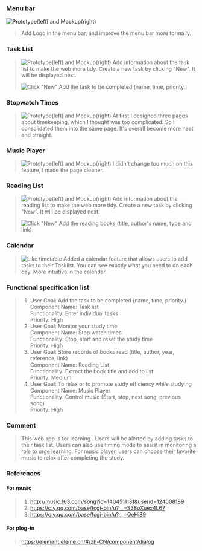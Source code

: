 ### Menu bar
![Prototype(left) and Mockup(right)](/Img/1.png)
>Add Logo in the menu bar, and improve the menu bar more formally.
>
### Task List
>![Prototype(left) and Mockup(right)](/Img/2.png)
>Add information about the task list to make the web more tidy. Create a new task by clicking "New". It will be displayed next.
>
>![Click "New"](/Img/3.png)
>Add the task to be completed (name, time, priority.)
>
### Stopwatch Times
>![Prototype(left) and Mockup(right)](/Img/4.png)
>At first I designed three pages about timekeeping, which I thought was too complicated. So I consolidated them into the same page. It's overall become more neat and straight.
>
### Music Player
>![Prototype(left) and Mockup(right)](/Img/5.png)
>I didn't change too much on this feature, I made the page cleaner.
>
### Reading List
>![Prototype(left) and Mockup(right)](/Img/6.png)
>Add information about the reading list to make the web more tidy. Create a new task by clicking "New". It will be displayed next.
>
>![Click "New"](/Img/7.png)
>Add the reading books (title, author's name, type and link).
>
### Calendar
>![Like timetable](/Img/8.png)
>Added a calendar feature that allows users to add tasks to their Tasklist. You can see exactly what you need to do each day. More intuitive in the calendar.
>
### Functional specification list
>1. User Goal: Add the task to be completed (name, time, priority.) <br>
    Component Name: Task list<br>
    Functionality: Enter individual tasks<br>
    Priority: High
>2. User Goal: Monitor your study time<br>
    Component Name: Stop watch times<br>
    Functionality: Stop, start and reset the study time<br>
    Priority: High
>3. User Goal: Store records of books read (title, author, year, reference, link)<br>
    Component Name: Reading List<br>
    Functionality: Extract the book title and add to list<br>
    Priority: Medium
>4. User Goal: To relax or to promote study efficiency while studying<br>
    Component Name: Music Player<br>
    Functionality: Control music (Start, stop, next song, previous song)<br>
    Priority: High

### Comment
>This web app is for learning . Users will be alerted by adding tasks to their task list. Users can also use timing mode to assist in monitoring a role to urge learning. For music player, users can choose their favorite music to relax after completing the study.
>
### References
####   For music
>1. http://music.163.com/song?id=1404511131&userid=124008189
>2. https://c.y.qq.com/base/fcgi-bin/u?__=S38oXuex4L67
>3. https://c.y.qq.com/base/fcgi-bin/u?__=QeHi89
####   For plog-in
>https://element.eleme.cn/#/zh-CN/component/dialog
